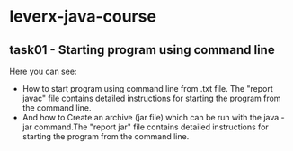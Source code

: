 # leverx-java-course
## task01 - Starting program using command line
Here you can see:
- How to start program using command line from .txt file. The "report javac" file contains detailed instructions for 
starting the program from the command line.
- And how to Create an archive (jar file) which can be run with the java -jar <archive name> command.The "report jar"
 file contains detailed instructions for starting the program from the command line.